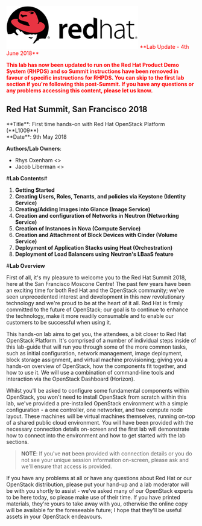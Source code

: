 <img src="images/redhat.png" style="width: 350px;" border=0/>

<font color="red">
**Lab Update - 4th June 2018**

**This lab has now been updated to run on the Red Hat Product Demo System (RHPDS) and so Summit instructions have been removed in favour of specific instructions for RHPDS. You can skip to the first lab section if you're following this post-Summit. If you have any questions or any problems accessing this content, please let us know.**
</font>

<h2>Red Hat Summit, San Francisco 2018</h2>
**Title**: First time hands-on with Red Hat OpenStack Platform (**L1009**)<br>
**Date**: 9th May 2018<br>

**Authors/Lab Owners**:
<ul class="tab">
<li>Rhys Oxenham <<roxenham@redhat.com>></li>
<li>Jacob Liberman <<jliberma@redhat.com>></li>
</ul>


#**Lab Contents**#

1. **Getting Started**
2. **Creating Users, Roles, Tenants, and policies via Keystone (Identity Service)**
3. **Creating/Adding Images into Glance (Image Service)**
4. **Creation and configuration of Networks in Neutron (Networking Service)**
5. **Creation of Instances in Nova (Compute Service)**
6. **Creation and Attachment of Block Devices with Cinder (Volume Service)**
7. **Deployment of Application Stacks using Heat (Orchestration)**
8. **Deployment of Load Balancers using Neutron's LBaaS feature**


<!--BREAK-->

#**Lab Overview**

First of all, it's my pleasure to welcome you to the Red Hat Summit 2018, here at the San Francisco Moscone Centre! The past few years have been an exciting time for both Red Hat and the OpenStack community; we've seen unprecedented interest and development in this new revolutionary technology and we're proud to be at the heart of it all. Red Hat is firmly committed to the future of OpenStack; our goal is to continue to enhance the technology, make it more readily consumable and to enable our customers to be successful when using it.

This hands-on lab aims to get you, the attendees, a bit closer to Red Hat OpenStack Platform. It's comprised of a number of individual steps inside of this lab-guide that will run you through some of the more common tasks, such as initial configuration, network management, image deployment, block storage assignment, and virtual machine provisioning; giving you a hands-on overview of OpenStack, how the components fit together, and how to use it. We will use a combination of command-line tools and interaction via the OpenStack Dashboard (Horizon).

Whilst you'll be asked to configure some fundamental components within OpenStack, you won't need to install OpenStack from scratch within this lab, we've provided a pre-installed OpenStack environment with a simple configuration - a one controller, one networker, and two compute node layout. These machines will be virtual machines themselves, running on-top of a shared public cloud environment. You will have been provided with the necessary connection details on-screen and the first lab will demonstrate how to connect into the environment and how to get started with the lab sections.

> **NOTE**: If you've **not** been provided with connection details or you do not see your unique session information on-screen, please ask and we'll ensure that access is provided.

If you have any problems at all or have any questions about Red Hat or our OpenStack distribution, please put your hand-up and a lab moderator will be with you shortly to assist - we've asked many of our OpenStack experts to be here today, so please make use of their time. If you have printed materials, they're yours to take away with you, otherwise the online copy will be available for the foreseeable future; I hope that they'll be useful assets in your OpenStack endeavours.
